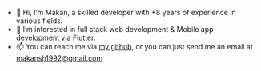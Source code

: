 - 👋 Hi, I’m Makan, a skilled developer with +8 years of experience in various fields.
- 👀 I’m interested in full stack web development & Mobile app development via Flutter.
- 📫 You can reach me via <a href="https://github.com/MakanShabani">my github</a>, or you can just send me an email at makansh1992@gmail.com

